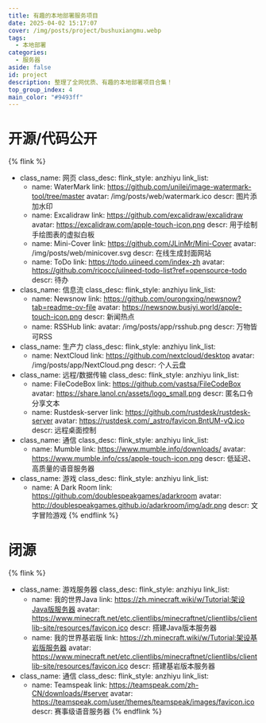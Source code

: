 ```yaml
---
title: 有趣的本地部署服务项目
date: 2025-04-02 15:17:07
cover: /img/posts/project/bushuxiangmu.webp
tags:
  - 本地部署
categories:
  - 服务器
aside: false
id: project
description: 整理了全网优质、有趣的本地部署项目合集！
top_group_index: 4
main_color: "#9493ff"
---
```

# 开源/代码公开
{% flink %}
- class_name: 网页
  class_desc: 
  flink_style: anzhiyu
  link_list:
    - name: WaterMark
      link: https://github.com/unilei/image-watermark-tool/tree/master
      avatar: /img/posts/web/watermark.ico
      descr: 图片添加水印
    - name: Excalidraw
      link: https://github.com/excalidraw/excalidraw
      avatar: https://excalidraw.com/apple-touch-icon.png
      descr: 用于绘制手绘图表的虚拟白板
    - name: Mini-Cover
      link: https://github.com/JLinMr/Mini-Cover
      avatar: /img/posts/web/minicover.svg
      descr: 在线生成封面网站
    - name: ToDo
      link: https://todo.uiineed.com/index-zh
      avatar: https://github.com/ricocc/uiineed-todo-list?ref=opensource-todo
      descr: 待办
- class_name: 信息流
  class_desc: 
  flink_style: anzhiyu
  link_list:
    - name: Newsnow
      link: https://github.com/ourongxing/newsnow?tab=readme-ov-file
      avatar: https://newsnow.busiyi.world/apple-touch-icon.png
      descr: 新闻热点
    - name: RSSHub
      link: 
      avatar: /img/posts/app/rsshub.png
      descr: 万物皆可RSS
- class_name: 生产力
  class_desc: 
  flink_style: anzhiyu
  link_list:
    - name: NextCloud
      link: https://github.com/nextcloud/desktop
      avatar: /img/posts/app/NextCloud.png
      descr: 个人云盘
- class_name: 远程/数据传输
  class_desc: 
  flink_style: anzhiyu
  link_list:
    - name: FileCodeBox
      link: https://github.com/vastsa/FileCodeBox
      avatar: https://share.lanol.cn/assets/logo_small.png
      descr: 匿名口令分享文本
    - name: Rustdesk-server
      link: https://github.com/rustdesk/rustdesk-server
      avatar: https://rustdesk.com/_astro/favicon.BntUM-vQ.ico
      descr: 远程桌面控制
- class_name: 通信
  class_desc: 
  flink_style: anzhiyu
  link_list:
    - name: Mumble
      link: https://www.mumble.info/downloads/
      avatar: https://www.mumble.info/css/apple-touch-icon.png
      descr: 低延迟、高质量的语音服务器
- class_name: 游戏
  class_desc: 
  flink_style: anzhiyu
  link_list:
    - name: A Dark Room
      link: https://github.com/doublespeakgames/adarkroom
      avatar: http://doublespeakgames.github.io/adarkroom/img/adr.png
      descr: 文字冒险游戏
{% endflink %}

# 闭源
{% flink %}
- class_name: 游戏服务器
  class_desc: 
  flink_style: anzhiyu
  link_list:
    - name: 我的世界Java
      link: https://zh.minecraft.wiki/w/Tutorial:架设Java版服务器
      avatar: https://www.minecraft.net/etc.clientlibs/minecraftnet/clientlibs/clientlib-site/resources/favicon.ico
      descr: 搭建Java版本服务器
    - name: 我的世界基岩版
      link: https://zh.minecraft.wiki/w/Tutorial:架设基岩版服务器
      avatar: https://www.minecraft.net/etc.clientlibs/minecraftnet/clientlibs/clientlib-site/resources/favicon.ico
      descr: 搭建基岩版本服务器
- class_name: 通信
  class_desc: 
  flink_style: anzhiyu
  link_list:
    - name: Teamspeak
      link: https://teamspeak.com/zh-CN/downloads/#server
      avatar: https://teamspeak.com/user/themes/teamspeak/images/favicon.ico
      descr: 赛事级语音服务器
{% endflink %}